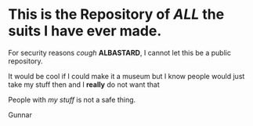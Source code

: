 # This is the Repository of _ALL_ the suits I have ever made.
For security reasons _cough_ **ALBASTARD**, I cannot let this be a public repository. 

It would be cool if I could make it a museum but I know people would just take my stuff then and I **really** do not want that

People with _my stuff_ is not a  safe thing.

Gunnar
